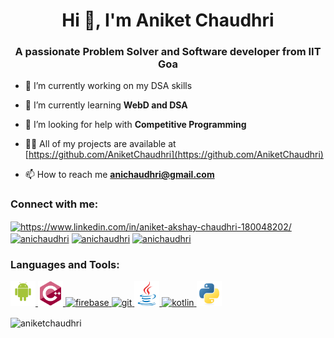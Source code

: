 <h1 align="center">Hi 👋, I'm Aniket Chaudhri</h1>
<h3 align="center">A passionate Problem Solver and Software developer from IIT Goa</h3>

- 🔭 I’m currently working on my DSA skills

- 🌱 I’m currently learning **WebD and DSA**

- 🤝 I’m looking for help with **Competitive Programming**

- 👨‍💻 All of my projects are available at [https://github.com/AniketChaudhri](https://github.com/AniketChaudhri)

- 📫 How to reach me **anichaudhri@gmail.com**

<h3 align="left">Connect with me:</h3>
<p align="left">
<a href="https://linkedin.com/in/https://www.linkedin.com/in/aniket-akshay-chaudhri-180048202/" target="blank"><img align="center" src="https://raw.githubusercontent.com/rahuldkjain/github-profile-readme-generator/master/src/images/icons/Social/linked-in-alt.svg" alt="https://www.linkedin.com/in/aniket-akshay-chaudhri-180048202/" height="30" width="40" /></a>
<a href="https://instagram.com/anichaudhri" target="blank"><img align="center" src="https://raw.githubusercontent.com/rahuldkjain/github-profile-readme-generator/master/src/images/icons/Social/instagram.svg" alt="anichaudhri" height="30" width="40" /></a>
<a href="https://www.codechef.com/users/anichaudhri" target="blank"><img align="center" src="https://cdn.jsdelivr.net/npm/simple-icons@3.1.0/icons/codechef.svg" alt="anichaudhri" height="30" width="40" /></a>
<a href="https://codeforces.com/profile/anichaudhri" target="blank"><img align="center" src="https://raw.githubusercontent.com/rahuldkjain/github-profile-readme-generator/master/src/images/icons/Social/codeforces.svg" alt="anichaudhri" height="30" width="40" /></a>
</p>

<h3 align="left">Languages and Tools:</h3>
<p align="left"> <a href="https://developer.android.com" target="_blank" rel="noreferrer"> <img src="https://raw.githubusercontent.com/devicons/devicon/master/icons/android/android-original-wordmark.svg" alt="android" width="40" height="40"/> </a> <a href="https://www.w3schools.com/cpp/" target="_blank" rel="noreferrer"> <img src="https://raw.githubusercontent.com/devicons/devicon/master/icons/cplusplus/cplusplus-original.svg" alt="cplusplus" width="40" height="40"/> </a> <a href="https://firebase.google.com/" target="_blank" rel="noreferrer"> <img src="https://www.vectorlogo.zone/logos/firebase/firebase-icon.svg" alt="firebase" width="40" height="40"/> </a> <a href="https://git-scm.com/" target="_blank" rel="noreferrer"> <img src="https://www.vectorlogo.zone/logos/git-scm/git-scm-icon.svg" alt="git" width="40" height="40"/> </a> <a href="https://www.java.com" target="_blank" rel="noreferrer"> <img src="https://raw.githubusercontent.com/devicons/devicon/master/icons/java/java-original.svg" alt="java" width="40" height="40"/> </a> <a href="https://kotlinlang.org" target="_blank" rel="noreferrer"> <img src="https://www.vectorlogo.zone/logos/kotlinlang/kotlinlang-icon.svg" alt="kotlin" width="40" height="40"/> </a> <a href="https://www.python.org" target="_blank" rel="noreferrer"> <img src="https://raw.githubusercontent.com/devicons/devicon/master/icons/python/python-original.svg" alt="python" width="40" height="40"/> </a> </p>

<p><img align="center" src="https://github-readme-stats.vercel.app/api/top-langs?username=aniketchaudhri&show_icons=true&locale=en&layout=compact" alt="aniketchaudhri" /></p>
